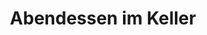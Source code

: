 ---
layout: "pages/vecere-ve-sklepeni.njk"

title: 'Abendessen im Keller'
description: 'Erleben Sie die einzigartige Atmosphäre eines Abendessens im alten Keller von Chateau Orlice. Historische Gewölbe, Kerzenlicht und ein köstliches Menü.'
permalink: 'de/vecere-ve-sklepeni/'

eleventyNavigation:
  key: Abendessen im Keller
  parent: Dienstleistungen und Erlebnisse
  order: 200


landing:
  breadcrumbsHome: Startseite
  breadcrumbsCurrent: Abendessen im Keller

  heading: Abendessen im alten Keller

  mouseIconAlt: Computer-Maus-Symbol

  imageUrl: /assets/images/restaurant/stredoveka-krcma-1.jpg
  imageAlt: Mittelalterliche Taverne in Chateau Orlice


contentOne:
  topper: Abendessen im Keller
  heading: Abendessen bei Kerzenschein im alten Keller

  imageUrl: /assets/images/dinner/dinner.jpg
  imageAlt: Frischvermählte auf einem Boot auf dem Teich

  paragraphs:
    - text: Erleben Sie einen unvergesslichen Abend in der einzigartigen Atmosphäre des historischen Kellers des Hotels Chateau Orlice. Romantisches Kerzenlicht, das Aroma edler Weine und ein delikates, von unserem Chefkoch kreiertes Menü - all das erwartet Sie in einem Raum, der die Eleganz vergangener Zeiten mit dem Komfort von heute verbindet. Perfekt für ein romantisches Abendessen zu zweit, für besondere Jubiläen, Heiratsanträge oder einfach für Momente, die Sie einmal anders erleben möchten als sonst. Genießen Sie die Ruhe, die Stille und den Charme eines Ortes, der eine Seele hat.

  cta: Reservierung
---